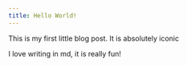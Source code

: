 ```yaml
---
title: Hello World!
---
```


This is my first little blog post.
It is absolutely iconic

I love writing in md, it is really fun!